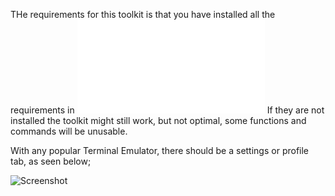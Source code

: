 THe requirements for this toolkit is that you have installed all the requirements in ![ReqForTool](RequrementsForTool.txt)
If they are not installed the toolkit might still work, but not optimal, some functions and commands will be unusable.

With any popular Terminal Emulator, there should be a settings or profile tab, as seen below;

![Screenshot](TermianlPreview.png)